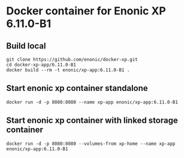 # Docker container for Enonic XP 6.11.0-B1

## Build local

    git clone https://github.com/enonic/docker-xp.git
    cd docker-xp-app/6.11.0-B1
    docker build --rm -t enonic/xp-app:6.11.0-B1 .

## Start enonic xp container standalone

    docker run -d -p 8080:8080 --name xp-app enonic/xp-app:6.11.0-B1

## Start enonic xp container with linked storage container

    docker run -d -p 8080:8080 --volumes-from xp-home --name xp-app enonic/xp-app:6.11.0-B1
